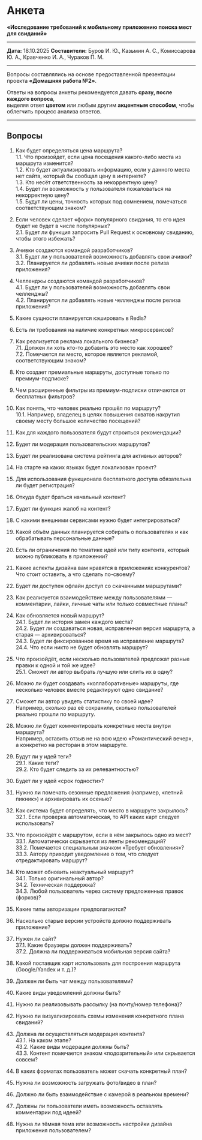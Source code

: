 # Анкета

**«Исследование требований к мобильному приложению поиска мест для свиданий»**

---

**Дата:** 18.10.2025
**Составители:**
Буров И. Ю., Казьмин А. С., Комиссарова Ю. А.,
Кравченко И. А., Чураков П. М.

---

Вопросы составлялись на основе предоставленной презентации проекта **«Домашняя работа №2»**.

Ответы на вопросы анкеты рекомендуется давать **сразу, после каждого вопроса**,  
выделяя ответ **цветом** или любым другим **акцентным способом**, чтобы облегчить процесс анализа ответов.

---

## Вопросы

1. Как будет определяться цена маршрута?  
    1.1. Что произойдет, если цена посещения какого-либо места из маршрута изменится?  
    1.2. Кто будет актуализировать информацию, если у данного места нет сайта, который бы сообщал цену в интернете?  
    1.3. Кто несёт ответственность за некорректную цену?  
    1.4. Будет ли возможность у пользователя пожаловаться на некорректную цену?  
    1.5. Будут ли цены, точность которых под сомнением, помечаться соответствующим знаком?

2. Если человек сделает «форк» популярного свидания, то его идея будет не будет в числе популярных?  
    2.1. Будет ли функция запросить Pull Request к основному свиданию, чтобы этого избежать?

3. Ачивки создаются командой разработчиков?  
    3.1. Будет ли у пользователей возможность добавлять свои ачивки?  
    3.2. Планируется ли добавлять новые ачивки после релиза приложения?

4. Челленджы создаются командой разработчиков?  
    4.1. Будет ли у пользователей возможность добавлять свои челленджы?  
    4.2. Планируется ли добавлять новые челленджы после релиза приложения?

5. Какие сущности планируется кэшировать в Redis?

6. Есть ли требования на наличие конкретных микросервисов?

7. Как реализуется реклама локального бизнеса?  
    7.1. Должен ли хоть кто-то добавить это место как хорошее?  
    7.2. Помечается ли место, которое является рекламой, соответствующим знаком?

8. Кто создает премиальные маршруты, доступные только по премиум-подписке?

9. Чем расширенные фильтры из премиум-подписки отличаются от бесплатных фильтров?

10. Как понять, что человек реально прошёл по маршруту?  
    10.1. Например, владелец в целях повышения охватов накрутил своему месту большое количество посещений?

11. Как для каждого пользователя будут строиться рекомендации?

12. Будет ли модерация пользовательских маршрутов?

13. Будет ли реализована система рейтинга для активных авторов?

14. На старте на каких языках будет локализован проект?

15. Для использования функционала бесплатного доступа обязательна ли будет регистрация?

16. Откуда будет браться начальный контент?

17. Будет ли функция жалоб на контент?

18. С какими внешними сервисами нужно будет интегрироваться?

19. Какой объём данных планируется собирать о пользователях и как обрабатывать персональные данные?

20. Есть ли ограничения по тематике идей или типу контента, который можно публиковать в приложении?

21. Какие аспекты дизайна вам нравятся в приложениях конкурентов? Что стоит оставить, а что сделать по-своему?

22. Будет ли доступен офлайн доступ со скачанными маршрутами?

23. Как реализуется взаимодействие между пользователями — комментарии, лайки, личные чаты или только совместные планы?

24. Как обновляется новый маршрут?  
    24.1. Будет ли история замен каждого места?  
    24.2. Будет ли создаваться новая, исправленная версия маршрута, а старая — архивироваться?  
    24.3. Будет ли фиксированное время на исправление маршрута?  
    24.4. Что если никто не будет обновлять маршрут?

25. Что произойдёт, если несколько пользователей предложат разные правки к одной и той же идее?  
    25.1. Сможет ли автор выбрать лучшую или слить их в одну?

26. Можно ли будет создавать «коллаборативные» маршруты, где несколько человек вместе редактируют одно свидание?

27. Сможет ли автор увидеть статистику по своей идее?  
    Например, сколько раз её сохранили, сколько пользователей реально прошли по маршруту.

28. Можно ли будет комментировать конкретные места внутри маршрута?  
    Например, оставить отзыв не на всю идею «Романтический вечер», а конкретно на ресторан в этом маршруте.

29. Будут ли у идей теги?  
    29.1. Какие теги?  
    29.2. Кто будет следить за их релевантностью?

30. Будет ли у идей «срок годности»?

31. Нужно ли помечать сезонные предложения (например, «летний пикник») и архивировать их осенью?

32. Как система будет определять, что место в маршруте закрылось?  
    32.1. Если проверка автоматическая, то API каких карт следует использовать?

33. Что произойдёт с маршрутом, если в нём закрылось одно из мест?  
    33.1. Автоматически скрывается из ленты рекомендаций?  
    33.2. Помечается специальным значком «Требует обновления»?  
    33.3. Автору приходит уведомление о том, что следует отредактировать маршрут?

34. Кто может обновить неактуальный маршрут?  
    34.1. Только оригинальный автор?  
    34.2. Техническая поддержка?  
    34.3. Любой пользователь через систему предложенных правок (форков)?

35. Какие типы авторизации предполагаются?

36. Насколько старые версии устройств должно поддерживать приложение?

37. Нужен ли сайт?  
    37.1. Какие браузеры должен поддерживать?  
    37.2. Должна ли поддерживаться мобильная версия сайта?

38. Какой поставщик карт использовать для построения маршрута (Google/Yandex и т. д.)?

39. Должен ли быть чат между пользователями?

40. Какие виды уведомлений должны быть?

41. Нужно ли реализовывать рассылку (на почту/номер телефона)?

42. Нужно ли визуализировать схемы изменения конкретного плана свиданий?

43. Должна ли осуществляться модерация контента?  
    43.1. На каком этапе?  
    43.2. Какие виды модерации должны быть?  
    43.3. Контент помечается знаком «подозрительный» или скрывается совсем?

44. В каких форматах пользователь может скачать конкретный план?

45. Нужна ли возможность загружать фото/видео в план?

46. Должно ли быть взаимодействие с камерой в реальном времени?

47. Должны ли пользователи иметь возможность оставлять комментарии под идеей?

48. Нужна ли тёмная тема или возможность настройки дизайна приложения пользователем?
